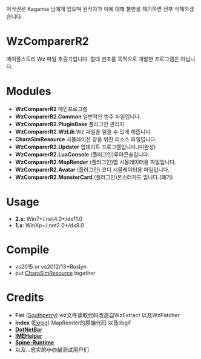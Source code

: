 저작권은 Kagamia 님에게 있으며 원작자가 이에 대해 불만을 제기하면 전부 삭제하겠습니다.

# WzComparerR2
메이플스토리 Wz 파일 추출기입니다.
절대 변조를 목적으로 개발한 프로그램은 아닙니다.

# Modules
- **WzComparerR2** 메인프로그램
- **WzComparerR2.Common** 일반적인 범주 파일입니다.
- **WzComparerR2.PluginBase** 플러그인 관리자
- **WzComparerR2.WzLib** Wz 파일을 읽을 수 있게 해줍니다.
- **CharaSimResource** 시물레이션 창을 위한 리소스 파일입니다.
- **WzComparerR2.Updater** 업데이트 프로그램입니다.(미완성)
- **WzComparerR2.LuaConsole** (플러그인)루아콘솔입니다.
- **WzComparerR2.MapRender** (플러그인)맵 시물레이터용 파일입니다.
- **WzComparerR2.Avatar** (플러그인) 코디 시물레이터용 파일입니다.
- **WzComparerR2.MonsterCard** (플러그인)몬스터카드 입니다.(폐기)

# Usage
- **2.x**: Win7+/.net4.0+/dx11.0
- **1.x**: WinXp+/.net2.0+/dx9.0

# Compile
- vs2015 or vs2012/13+Roslyn
- put [CharaSimResource](https://github.com/Kagamia/CharaSimResource) together

# Credits
- **Fiel** ([Southperry](http://www.southperry.net))  wz文件读取代码改造自WzExtract 以及WzPatcher
- **Index** ([Exrpg](http://bbs.exrpg.com/space-uid-137285.html)) MapRender的原始代码 以及libgif
- **[DotNetBar](http://www.devcomponents.com/)**
- **[IMEHelper](https://github.com/JLChnToZ/IMEHelper)**  
- **[Spine-Runtime](https://github.com/EsotericSoftware/spine-runtimes)**
- 以及...忠实的<s>小白鼠</s>测试用户们
